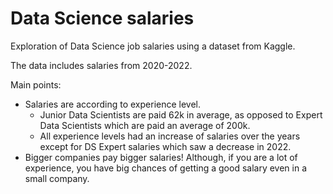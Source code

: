 # Data Science salaries
Exploration of Data Science job salaries using a dataset from Kaggle.

The data includes salaries from 2020-2022. 

Main points:
- Salaries are according to experience level. 
  -   Junior Data Scientists are paid 62k in average, as opposed to Expert Data Scientists which are paid an average of 200k.
  -   All experience levels had an increase of salaries over the years except for DS Expert salaries which saw a decrease in 2022.
- Bigger companies pay bigger salaries! Although, if you are a lot of experience, you have big chances of getting a good salary even in a small company. 
